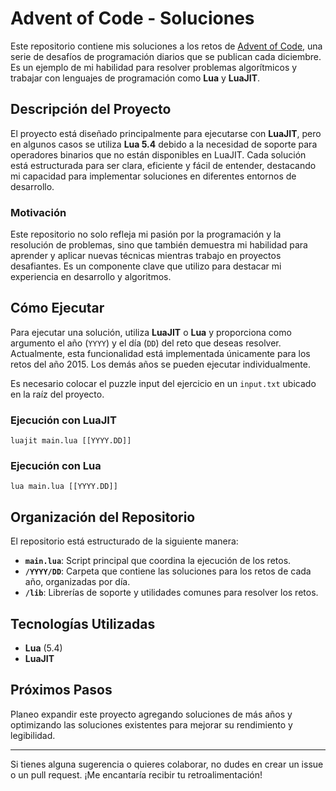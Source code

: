 # Advent of Code - Soluciones 

Este repositorio contiene mis soluciones a los retos de [Advent of Code](https://adventofcode.com), una serie de desafíos de programación diarios que se publican cada diciembre. Es un ejemplo de mi habilidad para resolver problemas algorítmicos y trabajar con lenguajes de programación como **Lua** y **LuaJIT**.

## Descripción del Proyecto

El proyecto está diseñado principalmente para ejecutarse con **LuaJIT**, pero en algunos casos se utiliza **Lua 5.4** debido a la necesidad de soporte para operadores binarios que no están disponibles en LuaJIT. Cada solución está estructurada para ser clara, eficiente y fácil de entender, destacando mi capacidad para implementar soluciones en diferentes entornos de desarrollo.

### Motivación

Este repositorio no solo refleja mi pasión por la programación y la resolución de problemas, sino que también demuestra mi habilidad para aprender y aplicar nuevas técnicas mientras trabajo en proyectos desafiantes. Es un componente clave que utilizo para destacar mi experiencia en desarrollo y algoritmos.

## Cómo Ejecutar

Para ejecutar una solución, utiliza **LuaJIT** o **Lua** y proporciona como argumento el año (`YYYY`) y el día (`DD`) del reto que deseas resolver. Actualmente, esta funcionalidad está implementada únicamente para los retos del año 2015. Los demás años se pueden ejecutar individualmente.

Es necesario colocar el puzzle input del ejercicio en un `input.txt` ubicado en la raíz del proyecto.

### Ejecución con LuaJIT

```shell
luajit main.lua [[YYYY.DD]]
```

### Ejecución con Lua

```shell
lua main.lua [[YYYY.DD]]
```

## Organización del Repositorio

El repositorio está estructurado de la siguiente manera:

- **`main.lua`**: Script principal que coordina la ejecución de los retos.
- **`/YYYY/DD`**: Carpeta que contiene las soluciones para los retos de cada año, organizadas por día.
- **`/lib`**: Librerías de soporte y utilidades comunes para resolver los retos.

## Tecnologías Utilizadas

- **Lua** (5.4)
- **LuaJIT**

## Próximos Pasos

Planeo expandir este proyecto agregando soluciones de más años y optimizando las soluciones existentes para mejorar su rendimiento y legibilidad.

---

Si tienes alguna sugerencia o quieres colaborar, no dudes en crear un issue o un pull request. ¡Me encantaría recibir tu retroalimentación!